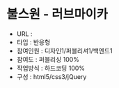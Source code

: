 # 불스원 - 러브마이카
- URL  : 
- 타입 : 반응형
- 참여인원 : 디자인1/퍼블리셔1/백엔드1
- 참여도 : 퍼블리싱 100%
- 작업방식 : 하드코딩 100%
- 구성 : html5/css3/jQuery
